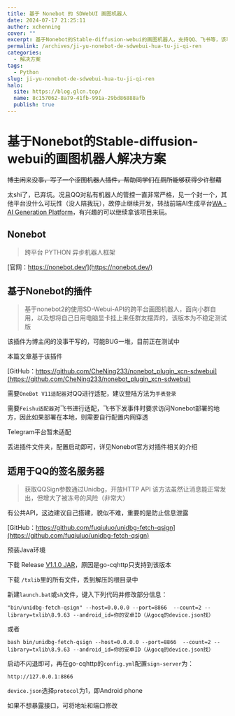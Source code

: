 ```yaml
---
title: 基于 Nonebot 的 SDWebUI 画图机器人
date: 2024-07-17 21:25:11
auther: xchenning
cover: ""
excerpt: 基于Nonebot的Stable-diffusion-webui的画图机器人，支持QQ、飞书等，该项目已归档，转为开发 wa.xcning.top 前端AI生成平台
permalink: /archives/ji-yu-nonebot-de-sdwebui-hua-tu-ji-qi-ren
categories:
  - 解决方案
tags:
  - Python
slug: ji-yu-nonebot-de-sdwebui-hua-tu-ji-qi-ren
halo:
  site: https://blog.glcn.top/
  name: 8c157062-8a79-41fb-991a-29bd86888afb
  publish: true
---
```


# 基于Nonebot的Stable-diffusion-webui的画图机器人解决方案

~~博主闲来没事，写了一个涩图机器人插件，帮助同学们在厕所能够获得少许慰藉~~

太shi了，已弃坑。况且QQ对私有机器人的管控一直非常严格，见一个封一个，其他平台没什么可玩性（没人陪我玩），故停止继续开发，转战前端AI生成平台[WA - AI Generation Platform](wa.xcning.top)，有兴趣的可以继续拿该项目来玩。

## Nonebot

> 跨平台 PYTHON 异步机器人框架

[官网：https://nonebot.dev/](https://nonebot.dev/)

## 基于Nonebot的插件

> 基于nonebot2的使用SD-Webui-API的跨平台画图机器人，面向小群自用，以及想将自己日用电脑显卡挂上来任群友摆弄的，该版本为不稳定测试版

该插件为博主闲的没事干写的，可能BUG一堆，目前正在测试中

本篇文章基于该插件

[GitHub：https://github.com/CheNing233/nonebot_plugin_xcn-sdwebui](https://github.com/CheNing233/nonebot_plugin_xcn-sdwebui)

需要`OneBot V11适配器`对QQ进行适配，建议登陆方法为`手表登录`

需要`Feishu适配器`对飞书进行适配，飞书下发事件时要求访问Nonebot部署的地方，因此如果部署在本地，则需要自行配置内网穿透

Telegram平台暂未适配

丢进插件文件夹，配置启动即可，详见Nonebot官方对插件相关的介绍

## 适用于QQ的签名服务器

> 获取QQSign参数通过Unidbg，开放HTTP API
> 该方法虽然让消息能正常发出，但增大了被冻号的风险（非常大）

有公共API，这边建议自己搭建，貌似不难，重要的是防止信息泄露

[GitHub：https://github.com/fuqiuluo/unidbg-fetch-qsign](https://github.com/fuqiuluo/unidbg-fetch-qsign)

预装Java环境

下载 Release [V1.1.0 JAR](https://github.com/fuqiuluo/unidbg-fetch-qsign/releases/tag/1.1.0)，原因是go-cqhttp只支持到该版本

下载 `/txlib`里的所有文件，丢到解压的根目录中

新建`launch.bat`或`sh`文件，键入下列代码并修改部分信息：

```shell title="Windows"
"bin/unidbg-fetch-qsign" --host=0.0.0.0 --port=8866  --count=2 --library=txlib\8.9.63 --android_id=你的安卓ID（从gocq的device.json找）
```

或者

```shell title="Linux"
bash bin/unidbg-fetch-qsign --host=0.0.0.0 --port=8866  --count=2 --library=txlib\8.9.63 --android_id=你的安卓ID（从gocq的device.json找）
```

启动不闪退即可，再在go-cqhttp的`config.yml`配置`sign-server`为：

```
http://127.0.0.1:8866
```

`device.json`选择`protocol`为1，即Android phone

如果不想暴露接口，可将地址和端口修改